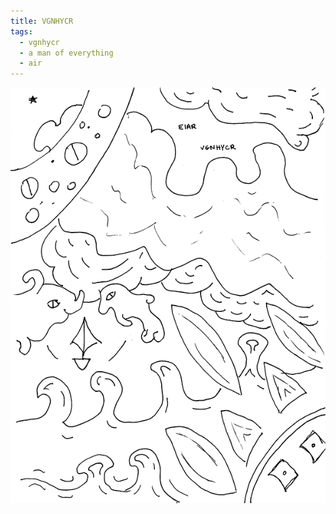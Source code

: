 ```yaml
---
title: VGNHYCR
tags:
  - vgnhycr
  - a man of everything
  - air
---
```

![vgnhycr](vgnhycr.png)
